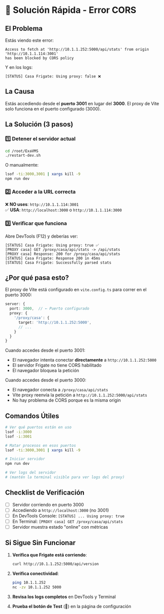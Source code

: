 # 🔧 Solución Rápida - Error CORS

## El Problema

Estás viendo este error:
```
Access to fetch at 'http://10.1.1.252:5000/api/stats' from origin 'http://10.1.1.114:3001' 
has been blocked by CORS policy
```

Y en los logs:
```
[STATUS] Casa Frigate: Using proxy: false ❌
```

## La Causa

Estás accediendo desde el **puerto 3001** en lugar del **3000**. El proxy de Vite solo funciona en el puerto configurado (3000).

## La Solución (3 pasos)

### 1️⃣ Detener el servidor actual

```bash
cd /root/ExaVMS
./restart-dev.sh
```

O manualmente:
```bash
lsof -ti:3000,3001 | xargs kill -9
npm run dev
```

### 2️⃣ Acceder a la URL correcta

❌ **NO uses**: `http://10.1.1.114:3001`  
✅ **USA**: `http://localhost:3000` o `http://10.1.1.114:3000`

### 3️⃣ Verificar que funciona

Abre DevTools (F12) y deberías ver:
```
[STATUS] Casa Frigate: Using proxy: true ✅
[PROXY casa] GET /proxy/casa/api/stats -> /api/stats
[PROXY casa] Response: 200 for /proxy/casa/api/stats
[STATUS] Casa Frigate: Response 200 in 45ms
[STATUS] Casa Frigate: Successfully parsed stats
```

## ¿Por qué pasa esto?

El proxy de Vite está configurado en `vite.config.ts` para correr en el puerto 3000:

```typescript
server: {
  port: 3000,  // ← Puerto configurado
  proxy: {
    '/proxy/casa': {
      target: 'http://10.1.1.252:5000',
      // ...
    }
  }
}
```

Cuando accedes desde el puerto 3001:
- El navegador intenta conectar **directamente** a `http://10.1.1.252:5000`
- El servidor Frigate no tiene CORS habilitado
- El navegador bloquea la petición

Cuando accedes desde el puerto 3000:
- El navegador conecta a `/proxy/casa/api/stats`
- Vite proxy reenvía la petición a `http://10.1.1.252:5000/api/stats`
- No hay problema de CORS porque es la misma origin

## Comandos Útiles

```bash
# Ver qué puertos están en uso
lsof -i:3000
lsof -i:3001

# Matar procesos en esos puertos
lsof -ti:3000,3001 | xargs kill -9

# Iniciar servidor
npm run dev

# Ver logs del servidor
# (mantén la terminal visible para ver logs del proxy)
```

## Checklist de Verificación

- [ ] Servidor corriendo en puerto 3000
- [ ] Accediendo a `http://localhost:3000` (no 3001)
- [ ] En DevTools Console: `[STATUS] ... Using proxy: true`
- [ ] En Terminal: `[PROXY casa] GET /proxy/casa/api/stats`
- [ ] Servidor muestra estado "online" con métricas

## Si Sigue Sin Funcionar

1. **Verifica que Frigate está corriendo**:
   ```bash
   curl http://10.1.1.252:5000/api/version
   ```

2. **Verifica conectividad**:
   ```bash
   ping 10.1.1.252
   nc -zv 10.1.1.252 5000
   ```

3. **Revisa los logs completos** en DevTools y Terminal

4. **Prueba el botón de Test** (🔄) en la página de configuración
